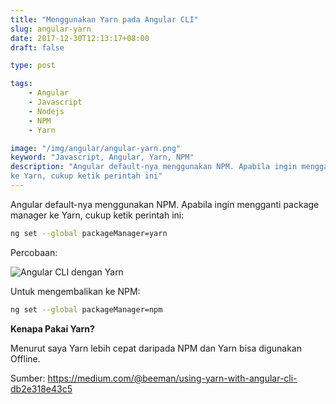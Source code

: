 ```yaml
---
title: "Menggunakan Yarn pada Angular CLI"
slug: angular-yarn
date: 2017-12-30T12:13:17+08:00
draft: false

type: post

tags:
    - Angular
    - Javascript
    - Nodejs
    - NPM
    - Yarn

image: "/img/angular/angular-yarn.png"
keyword: "Javascript, Angular, Yarn, NPM"
description: "Angular default-nya menggunakan NPM. Apabila ingin mengganti package manager
ke Yarn, cukup ketik perintah ini"
---
```


Angular default-nya menggunakan NPM. Apabila ingin mengganti package manager
ke Yarn, cukup ketik perintah ini:

```bash
ng set --global packageManager=yarn
```

Percobaan:

![Angular CLI dengan Yarn](/img/angular/angular-yarn.png)

Untuk mengembalikan ke NPM:

```bash
ng set --global packageManager=npm
```

__Kenapa Pakai Yarn?__

Menurut saya Yarn lebih cepat daripada NPM dan Yarn bisa digunakan Offline.

Sumber: https://medium.com/@beeman/using-yarn-with-angular-cli-db2e318e43c5
